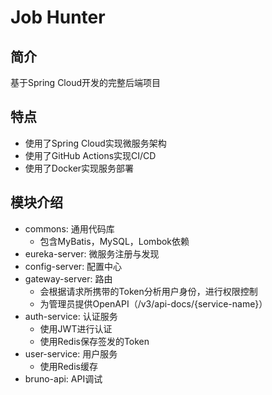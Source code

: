 # Job Hunter

## 简介

基于Spring Cloud开发的完整后端项目

## 特点

- 使用了Spring Cloud实现微服务架构
- 使用了GitHub Actions实现CI/CD
- 使用了Docker实现服务部署

## 模块介绍

- commons: 通用代码库
  - 包含MyBatis，MySQL，Lombok依赖
- eureka-server: 微服务注册与发现
- config-server: 配置中心
- gateway-server: 路由
  - 会根据请求所携带的Token分析用户身份，进行权限控制
  - 为管理员提供OpenAPI（/v3/api-docs/{service-name}）
- auth-service: 认证服务
  - 使用JWT进行认证
  - 使用Redis保存签发的Token
- user-service: 用户服务
  - 使用Redis缓存
- bruno-api: API调试